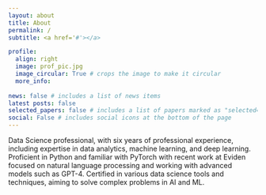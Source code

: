 ```yaml
---
layout: about
title: About
permalink: /
subtitle: <a href='#'></a>

profile:
  align: right
  image: prof_pic.jpg
  image_circular: True # crops the image to make it circular
  more_info:
  
news: false # includes a list of news items
latest posts: false 
selected_papers: false # includes a list of papers marked as "selected={true}"
social: False # includes social icons at the bottom of the page
---
```


Data Science professional, with six years of professional experience, including expertise in data analytics, machine learning, and deep learning. Proficient in Python and familiar with PyTorch with recent work at Eviden focused on natural language processing and working with advanced models such as GPT-4. Certified in various data science tools and techniques, aiming to solve complex problems in AI and ML.
